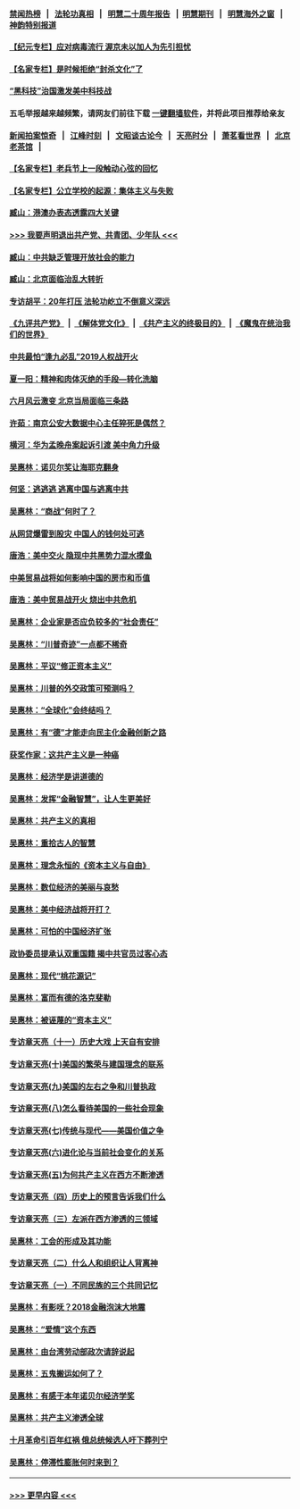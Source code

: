 #### [禁闻热榜](热点新闻.md?=0)  &nbsp;&nbsp;|&nbsp;&nbsp; [法轮功真相](https://github.com/gfw-breaker/truth/blob/master/README.md?=0) &nbsp;&nbsp;|&nbsp;&nbsp; [明慧二十周年报告](https://github.com/gfw-breaker/mh-reports/blob/master/README.md?=0) &nbsp;&nbsp;|&nbsp;&nbsp;[明慧期刊](https://github.com/gfw-breaker/mh-qikan) &nbsp;&nbsp;|&nbsp;&nbsp; [明慧海外之窗](https://github.com/gfw-breaker/mh-news/blob/master/README.md?=0) &nbsp;&nbsp;|&nbsp;&nbsp; [神韵特别报道](https://github.com/gfw-breaker/mh-news/blob/master/shenyun.md?=0)
#### [【纪元专栏】应对病毒流行 渥京未以加人为先引担忧](../pages/nsc423/n11875714.md?t=03120902) 
#### [【名家专栏】是时候拒绝“封杀文化”了](../pages/nsc423/n11814093.md?t=03120902) 
#### [“黑科技”治国激发美中科技战](../pages/nsc423/n11638056.md?t=03120902) 
#### 五毛举报越来越频繁，请网友们前往下载 [一键翻墙软件](https://github.com/gfw-breaker/ssr-accounts)，并将此项目推荐给亲友
#### [新闻拍案惊奇](https://github.com/gfw-breaker/banned-news/blob/master/pages/link4.md) &nbsp;&nbsp;|&nbsp;&nbsp; [江峰时刻](https://github.com/gfw-breaker/banned-news/blob/master/pages/link4.md) &nbsp;&nbsp;|&nbsp;&nbsp; [文昭谈古论今](https://github.com/gfw-breaker/banned-news/blob/master/pages/link4.md) &nbsp;&nbsp;|&nbsp;&nbsp; [天亮时分](https://github.com/gfw-breaker/banned-news/blob/master/pages/link4.md) &nbsp;&nbsp;|&nbsp;&nbsp; [萧茗看世界](https://github.com/gfw-breaker/banned-news/blob/master/pages/link4.md) &nbsp;&nbsp;|&nbsp;&nbsp; [北京老茶馆](https://github.com/gfw-breaker/banned-news/blob/master/pages/link4.md) &nbsp;&nbsp;|&nbsp;&nbsp; 
#### [【名家专栏】老兵节上一段触动心弦的回忆](../pages/nsc423/n11646016.md?t=03120902) 
#### [【名家专栏】公立学校的起源：集体主义与失败](../pages/nsc423/n11601833.md?t=03120902) 
#### [臧山：港澳办表态透露四大关键](../pages/nsc423/n11421628.md?t=03120902) 
#### [>>> 我要声明退出共产党、共青团、少年队 <<<](https://github.com/begood0513/goodnews/blob/master/quit/letter.md) 
#### [臧山：中共缺乏管理开放社会的能力](../pages/nsc423/n11407457.md?t=03120902) 
#### [臧山：北京面临治乱大转折](../pages/nsc423/n11406895.md?t=03120902) 
#### [专访胡平：20年打压 法轮功屹立不倒意义深远](../pages/nsc423/n11398800.md?t=03120902) 
#### [《九评共产党》](https://github.com/begood0513/9ping.md/blob/master/README.md) &nbsp;|&nbsp; [《解体党文化》](../../../../jtdwh.md/blob/master/README.md)  &nbsp;|&nbsp; [《共产主义的终极目的》](../../../../gczydzjmd.md/blob/master/README.md) &nbsp;|&nbsp; [《魔鬼在统治我们的世界》](../../../../mgztzwmdsj.md/blob/master/README.md) 
#### [中共最怕“逢九必乱”2019人权战开火](../pages/nsc423/n11385248.md?t=03120902) 
#### [夏一阳：精神和肉体灭绝的手段—转化洗脑](../pages/nsc423/n11368250.md?t=03120902) 
#### [六月风云激变 北京当局面临三条路](../pages/nsc423/n11313668.md?t=03120902) 
#### [许茹：南京公安大数据中心主任猝死是偶然？](../pages/nsc423/n11064744.md?t=03120902) 
#### [横河：华为孟晚舟案起诉引渡 美中角力升级](../pages/nsc423/n11027230.md?t=03120902) 
#### [吴惠林：诺贝尔奖让海耶克翻身](../pages/nsc423/n10890049.md?t=03120902) 
#### [何坚：逃逃逃 逃离中国与逃离中共](../pages/nsc423/n10592891.md?t=03120902) 
#### [吴惠林：“商战”何时了？](../pages/nsc423/n10573558.md?t=03120902) 
#### [从网贷爆雷到股灾 中国人的钱何处可逃](../pages/nsc423/n10572800.md?t=03120902) 
#### [唐浩：美中交火 隐现中共黑势力混水摸鱼](../pages/nsc423/n10544040.md?t=03120902) 
#### [中美贸易战将如何影响中国的房市和币值](../pages/nsc423/n10543697.md?t=03120902) 
#### [唐浩：美中贸易战开火 烧出中共危机](../pages/nsc423/n10540126.md?t=03120902) 
#### [吴惠林：企业家是否应负较多的“社会责任”](../pages/nsc423/n10535022.md?t=03120902) 
#### [吴惠林：“川普奇迹”一点都不稀奇](../pages/nsc423/n10512808.md?t=03120902) 
#### [吴惠林：平议“修正资本主义”](../pages/nsc423/n10495724.md?t=03120902) 
#### [吴惠林：川普的外交政策可预测吗？](../pages/nsc423/n10462387.md?t=03120902) 
#### [吴惠林：“全球化”会终结吗？](../pages/nsc423/n10452838.md?t=03120902) 
#### [吴惠林：有“德”才能走向民主化金融创新之路](../pages/nsc423/n10432292.md?t=03120902) 
#### [获奖作家：这共产主义是一种癌](../pages/nsc423/n10431541.md?t=03120902) 
#### [吴惠林：经济学是讲道德的](../pages/nsc423/n10398014.md?t=03120902) 
#### [吴惠林：发挥“金融智慧”，让人生更美好](../pages/nsc423/n10375019.md?t=03120902) 
#### [吴惠林：共产主义的真相](../pages/nsc423/n10351394.md?t=03120902) 
#### [吴惠林：重拾古人的智慧](../pages/nsc423/n10337691.md?t=03120902) 
#### [吴惠林：理念永恒的《资本主义与自由》](../pages/nsc423/n10316274.md?t=03120902) 
#### [吴惠林：数位经济的美丽与哀愁](../pages/nsc423/n10292946.md?t=03120902) 
#### [吴惠林：美中经济战将开打？](../pages/nsc423/n10258825.md?t=03120902) 
#### [吴惠林：可怕的中国经济扩张](../pages/nsc423/n10219147.md?t=03120902) 
#### [政协委员提承认双重国籍 揭中共官员过客心态](../pages/nsc423/n10208809.md?t=03120902) 
#### [吴惠林：现代“桃花源记”](../pages/nsc423/n10185234.md?t=03120902) 
#### [吴惠林：富而有德的洛克斐勒](../pages/nsc423/n10142264.md?t=03120902) 
#### [吴惠林：被诬蔑的“资本主义”](../pages/nsc423/n10124816.md?t=03120902) 
#### [专访章天亮（十一）历史大戏 上天自有安排](../pages/nsc423/n10094905.md?t=03120902) 
#### [专访章天亮(十)美国的繁荣与建国理念的联系](../pages/nsc423/n10094899.md?t=03120902) 
#### [专访章天亮(九)美国的左右之争和川普执政](../pages/nsc423/n10094889.md?t=03120902) 
#### [专访章天亮(八)怎么看待美国的一些社会现象](../pages/nsc423/n10094857.md?t=03120902) 
#### [专访章天亮(七)传统与现代——美国价值之争](../pages/nsc423/n10093140.md?t=03120902) 
#### [专访章天亮(六)进化论与当前社会变化的关系](../pages/nsc423/n10092036.md?t=03120902) 
#### [专访章天亮(五)为何共产主义在西方不断渗透](../pages/nsc423/n10083620.md?t=03120902) 
#### [专访章天亮（四）历史上的预言告诉我们什么](../pages/nsc423/n10083606.md?t=03120902) 
#### [专访章天亮（三）左派在西方渗透的三领域](../pages/nsc423/n10081115.md?t=03120902) 
#### [吴惠林：工会的形成及其功能](../pages/nsc423/n10080633.md?t=03120902) 
#### [专访章天亮（二）什么人和组织让人背离神](../pages/nsc423/n10076637.md?t=03120902) 
#### [专访章天亮（一）不同民族的三个共同记忆](../pages/nsc423/n10074188.md?t=03120902) 
#### [吴惠林：有影呒？2018金融泡沫大地震](../pages/nsc423/n10040534.md?t=03120902) 
#### [吴惠林：“爱情”这个东西](../pages/nsc423/n10019423.md?t=03120902) 
#### [吴惠林：由台湾劳动部政次请辞说起](../pages/nsc423/n9979679.md?t=03120902) 
#### [吴惠林：五鬼搬运如何了？](../pages/nsc423/n9925338.md?t=03120902) 
#### [吴惠林：有感于本年诺贝尔经济学奖](../pages/nsc423/n9871883.md?t=03120902) 
#### [吴惠林：共产主义渗透全球](../pages/nsc423/n9812748.md?t=03120902) 
#### [十月革命引百年红祸 俄总统候选人吁下葬列宁](../pages/nsc423/n9810182.md?t=03120902) 
#### [吴惠林：停滞性膨胀何时来到？](../pages/nsc423/n9764136.md?t=03120902) 

----
#### [ >>> 更早内容 <<< ](../indexes/nsc423-earlier.md)
